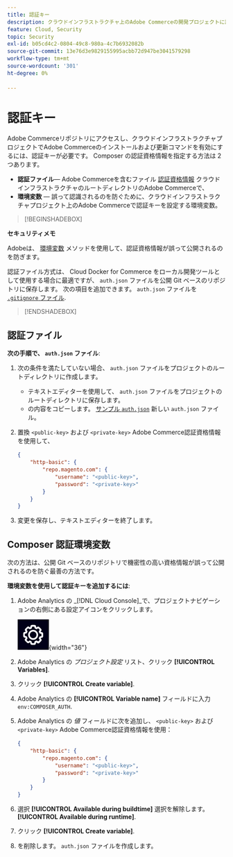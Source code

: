```yaml
---
title: 認証キー
description: クラウドインフラストラクチャ上のAdobe Commerceの開発プロジェクトに認証キーを適用する方法を説明します。
feature: Cloud, Security
topic: Security
exl-id: b05cd4c2-0804-49c8-980a-4c7b6932082b
source-git-commit: 13e76d3e9829155995acbb72d947be3041579298
workflow-type: tm+mt
source-wordcount: '301'
ht-degree: 0%

---
```


# 認証キー

Adobe Commerceリポジトリにアクセスし、クラウドインフラストラクチャプロジェクトでAdobe Commerceのインストールおよび更新コマンドを有効にするには、認証キーが必要です。 Composer の認証資格情報を指定する方法は 2 つあります。

- **認証ファイル**— Adobe Commerceを含むファイル [認証資格情報](https://experienceleague.adobe.com/docs/commerce-operations/installation-guide/prerequisites/authentication-keys.html) クラウドインフラストラクチャのルートディレクトリのAdobe Commerceで、
- **環境変数** — 誤って認識されるのを防ぐために、クラウドインフラストラクチャプロジェクト上のAdobe Commerceで認証キーを設定する環境変数。

>[!BEGINSHADEBOX]

**セキュリティメモ**

Adobeは、 [環境変数](#composer-auth-environment-variable) メソッドを使用して、認証資格情報が誤って公開されるのを防ぎます。

認証ファイル方式は、 Cloud Docker for Commerce をローカル開発ツールとして使用する場合に最適ですが、 `auth.json` ファイルを公開 Git ベースのリポジトリに保存します。 次の項目を追加できます。 `auth.json` ファイルを [`.gitignore` ファイル](../project/file-structure.md#ignoring-files).

>[!ENDSHADEBOX]

## 認証ファイル

**次の手順で、 `auth.json` ファイル**:

1. 次の条件を満たしていない場合、 `auth.json` ファイルをプロジェクトのルートディレクトリに作成します。

   - テキストエディターを使用して、 `auth.json` ファイルをプロジェクトのルートディレクトリに保存します。
   - の内容をコピーします。 [サンプル `auth.json`](https://github.com/magento/magento2/blob/2.3/auth.json.sample) 新しい `auth.json` ファイル。

1. 置換 `<public-key>` および `<private-key>` Adobe Commerce認証資格情報を使用して、

   ```json
   {
       "http-basic": {
           "repo.magento.com": {
               "username": "<public-key>",
               "password": "<private-key>"
           }
       }
   }
   ```

1. 変更を保存し、テキストエディターを終了します。

## Composer 認証環境変数

次の方法は、公開 Git ベースのリポジトリで機密性の高い資格情報が誤って公開されるのを防ぐ最善の方法です。

**環境変数を使用して認証キーを追加するには**:

1. Adobe Analytics の _[!DNL Cloud Console]_で、プロジェクトナビゲーションの右側にある設定アイコンをクリックします。

   ![プロジェクトを設定](../../assets/icon-configure.png){width="36"}

1. Adobe Analytics の _プロジェクト設定_ リスト、クリック **[!UICONTROL Variables]**.

1. クリック **[!UICONTROL Create variable]**.

1. Adobe Analytics の **[!UICONTROL Variable name]** フィールドに入力 `env:COMPOSER_AUTH`.

1. Adobe Analytics の _値_ フィールドに次を追加し、 `<public-key>` および `<private-key>` Adobe Commerce認証資格情報を使用：

   ```json
   {
       "http-basic": {
           "repo.magento.com": {
               "username": "<public-key>",
               "password": "<private-key>"
           }
       }
   }
   ```

1. 選択 **[!UICONTROL Available during buildtime]** 選択を解除します。 **[!UICONTROL Available during runtime]**.

1. クリック **[!UICONTROL Create variable]**.

1. を削除します。 `auth.json` ファイルを作成します。
